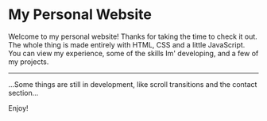# My Personal Website
 
Welcome to my personal website! Thanks for taking the time to check it out. The whole thing is made entirely with HTML, CSS and a little JavaScript.
You can view my experience, some of the skills Im' developing, and a few of my projects. 


-------------------------------------
...Some things are still in development, like scroll transitions and the contact section...

Enjoy!
